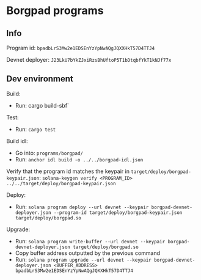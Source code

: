 # Borgpad programs

## Info

Program id: `bpadbLrS3Mw2e1EDSEnYzYpNwAQgJQXXHkT57D4TTJ4`

Devnet deployer: `J23LkU7bYkZJxiRzsBhUftoP5T1bDtqbfYkT1kNJf77x`

## Dev environment

Build: 
- Run: cargo build-sbf`

Test: 
- Run: `cargo test`

Build idl: 
- Go into: `programs/borgpad/`
- Run: `anchor idl build -o ../../borgpad-idl.json`

Verify that the program id matches the keypair in `target/deploy/borgpad-keypair.json`: `solana-keygen verify <PROGRAM_ID> ../../target/deploy/borgpad-keypair.json`

Deploy:
- Run: `solana program deploy --url devnet --keypair borgpad-devnet-deployer.json --program-id target/deploy/borgpad-keypair.json target/deploy/borgpad.so`

Upgrade:
- Run: `solana program write-buffer --url devnet --keypair borgpad-devnet-deployer.json target/deploy/borgpad.so`
- Copy buffer address outputted by the previous command
- Run: `solana program upgrade --url devnet --keypair borgpad-devnet-deployer.json <BUFFER_ADDRESS> bpadbLrS3Mw2e1EDSEnYzYpNwAQgJQXXHkT57D4TTJ4`

